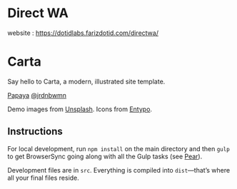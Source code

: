 # Direct WA
website : https://dotidlabs.farizdotid.com/directwa/


# Carta
Say hello to Carta, a modern, illustrated site template.

[Papaya](https://www.papayatemplates.com)
[@jrdnbwmn](https://www.twitter.com/jrdnbwmn)

Demo images from [Unsplash](https://unsplash.com/).
Icons from [Entypo](http://entypo.com/).

## Instructions
For local development, run `npm install` on the main directory and then `gulp` to get BrowserSync going along with all the Gulp tasks (see [Pear](https://github.com/jrdnbwmn/Pear)).

Development files are in `src`. Everything is compiled into `dist`—that’s where all your final files reside.